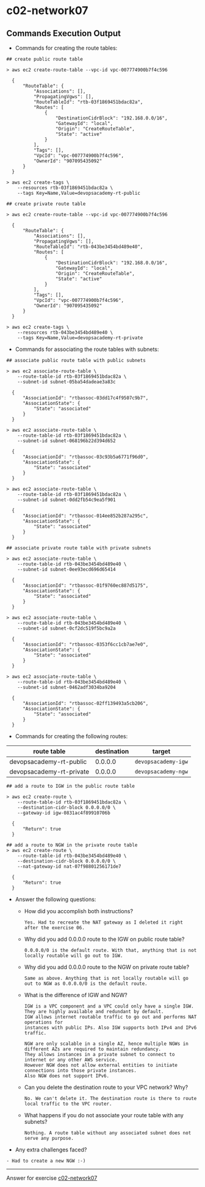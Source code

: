 # c02-network07

## Commands Execution Output

- Commands for creating the route tables:
```
## create public route table

> aws ec2 create-route-table --vpc-id vpc-007774900b7f4c596

  {
      "RouteTable": {
          "Associations": [],
          "PropagatingVgws": [],
          "RouteTableId": "rtb-03f1869451bdac82a",
          "Routes": [
              {
                  "DestinationCidrBlock": "192.168.0.0/16",
                  "GatewayId": "local",
                  "Origin": "CreateRouteTable",
                  "State": "active"
              }
          ],
          "Tags": [],
          "VpcId": "vpc-007774900b7f4c596",
          "OwnerId": "907095435092"
      }
  }

> aws ec2 create-tags \
    --resources rtb-03f1869451bdac82a \
    --tags Key=Name,Value=devopsacademy-rt-public

## create private route table

> aws ec2 create-route-table --vpc-id vpc-007774900b7f4c596

  {
      "RouteTable": {
          "Associations": [],
          "PropagatingVgws": [],
          "RouteTableId": "rtb-043be3454bd489e40",
          "Routes": [
              {
                  "DestinationCidrBlock": "192.168.0.0/16",
                  "GatewayId": "local",
                  "Origin": "CreateRouteTable",
                  "State": "active"
              }
          ],
          "Tags": [],
          "VpcId": "vpc-007774900b7f4c596",
          "OwnerId": "907095435092"
      }
  }

> aws ec2 create-tags \
    --resources rtb-043be3454bd489e40 \
    --tags Key=Name,Value=devopsacademy-rt-private

```

- Commands for associating the route tables with subnets:
```
## associate public route table with public subnets

> aws ec2 associate-route-table \
    --route-table-id rtb-03f1869451bdac82a \
    --subnet-id subnet-05ba54dadeae3a83c

  {
      "AssociationId": "rtbassoc-03dd17c4f9507c9b7",
      "AssociationState": {
          "State": "associated"
      }
  }

> aws ec2 associate-route-table \
    --route-table-id rtb-03f1869451bdac82a \
    --subnet-id subnet-068196b22d394d652

  {
      "AssociationId": "rtbassoc-03c93b5a6771f96d0",
      "AssociationState": {
          "State": "associated"
      }
  }

> aws ec2 associate-route-table \
    --route-table-id rtb-03f1869451bdac82a \
    --subnet-id subnet-0dd2fb54c9ea5f901

  {
      "AssociationId": "rtbassoc-014ee852b287a295c",
      "AssociationState": {
          "State": "associated"
      }
  }

## associate private route table with private subnets

> aws ec2 associate-route-table \
    --route-table-id rtb-043be3454bd489e40 \
    --subnet-id subnet-0ee93ecd696d65414

  {
      "AssociationId": "rtbassoc-01f9760ec887d5175",
      "AssociationState": {
          "State": "associated"
      }
  }

> aws ec2 associate-route-table \
    --route-table-id rtb-043be3454bd489e40 \
    --subnet-id subnet-0cf2dc519f5bc9a2a

  {
      "AssociationId": "rtbassoc-0353f6cc1cb7ae7e0",
      "AssociationState": {
          "State": "associated"
      }
  }

> aws ec2 associate-route-table \
    --route-table-id rtb-043be3454bd489e40 \
    --subnet-id subnet-0462adf3034ba9204

  {
      "AssociationId": "rtbassoc-02ff139493a5cb206",
      "AssociationState": {
          "State": "associated"
      }
  }

```

- Commands for creating the following routes:

|route table|destination|target|
|-|-|-|
|devopsacademy-rt-public|0.0.0.0|`devopsacademy-igw`|
|devopsacademy-rt-private|0.0.0.0|`devopsacademy-ngw`|

```
## add a route to IGW in the public route table

> aws ec2 create-route \
    --route-table-id rtb-03f1869451bdac82a \
    --destination-cidr-block 0.0.0.0/0 \
    --gateway-id igw-0831ac4f89910706b

  {
      "Return": true
  }

## add a route to NGW in the private route table
> aws ec2 create-route \
    --route-table-id rtb-043be3454bd489e40 \
    --destination-cidr-block 0.0.0.0/0 \
    --nat-gateway-id nat-07f98801256171de7

  {
      "Return": true
  }

```

- Answer the following questions:
  - How did you accomplish both instructions?
    ```
    Yes. Had to recreate the NAT gateway as I deleted it right after the exercise 06.
    ```

  - Why did you add 0.0.0.0 route to the IGW on public route table?
    ```
    0.0.0.0/0 is the default route. With that, anything that is not locally routable will go out to IGW.
    ```

  - Why did you add 0.0.0.0 route to the NGW on private route table?
    ```
    Same as above. Anything that is not locally routable will go out to NGW as 0.0.0.0/0 is the default route.
    ```

  - What is the difference of IGW and NGW?
    ```
    IGW is a VPC component and a VPC could only have a single IGW. They are highly available and redundant by default.
    IGW allows internet routable traffic to go out and performs NAT operations for
    instances with public IPs. Also IGW supports both IPv4 and IPv6 traffic.

    NGW are only scalable in a single AZ, hence multiple NGWs in different AZs are required to maintain redundancy.
    They allows instances in a private subnet to connect to internet or any other AWS service.
    However NGW does not allow external entities to initiate connections into those private instances.
    Also NGW does not support IPv6.

    ```

  - Can you delete the destination route to your VPC network? Why?
    ```
    No. We can't delete it. The destination route is there to route local traffic to the VPC router.

    ```

  - What happens if you do not associate your route table with any subnets?
    ```
    Nothing. A route table without any associated subnet does not serve any purpose.

    ```

- Any extra challenges faced?
```
- Had to create a new NGW :-)
```

<!-- Don't change anything below this point-->
***
Answer for exercise [c02-network07](https://github.com/devopsacademyau/academy/blob/893381c6f0b69434d9e8597d3d4b1c17f9bc1371/classes/02class/exercises/c02-network07/README.md)